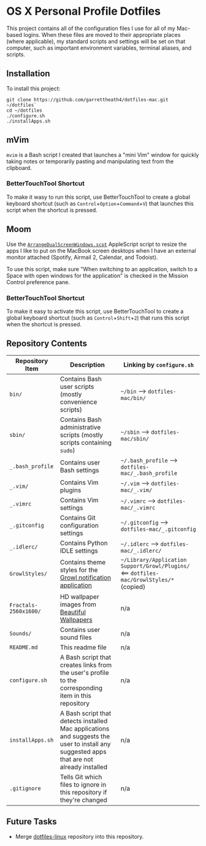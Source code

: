 OS X Personal Profile Dotfiles
================================

This project contains all of the configuration files I use for all of my Mac-based logins.  When these files are moved to their appropriate places (where applicable), my standard scripts and settings will be set on that computer, such as important environment variables, terminal aliases, and scripts.

Installation
------------
To install this project:

```
git clone https://github.com/garrettheath4/dotfiles-mac.git ~/dotfiles`
cd ~/dotfiles
./configure.sh
./installApps.sh
```

mVim
----
`mvim` is a Bash script I created that launches a "mini Vim" window for quickly taking notes or temporarily pasting and manipulating text from the clipboard.

### BetterTouchTool Shortcut
To make it wasy to run this script, use BetterTouchTool to create a global keyboard shortcut (such as `Control`+`Option`+`Command`+`V`) that launches this script when the shortcut is pressed.

Moom
----
Use the [`ArrangeDualScreenWindows.scpt`](Moom/ArrangeDualScreenWindows.scpt) AppleScript script to resize the apps I like to put on the MacBook screen desktops when I have an external monitor attached (Spotify, Airmail 2, Calendar, and Todoist).

To use this script, make sure "When switching to an application, switch to a Space with open windows for the application" is checked in the Mission Control preference pane.

### BetterTouchTool Shortcut
To make it easy to activate this script, use BetterTouchTool to create a global keyboard shortcut (such as `Control`+`Shift`+`2`) that runs this script when the shortcut is pressed.

Repository Contents
-------------------

| Repository Item       | Description                                                                                                                              | Linking by `configure.sh`                                                                  |
| ---------------       | -----------                                                                                                                              | -------------------------                                                                  |
| `bin/`                | Contains Bash user scripts (mostly convenience scripts)                                                                                  | `~/bin` --> `dotfiles-mac/bin/`                                                            |
| `sbin/`               | Contains Bash administrative scripts (mostly scripts containing `sudo`)                                                                  | `~/sbin` --> `dotfiles-mac/sbin/`                                                          |
| `_.bash_profile`      | Contains user Bash settings                                                                                                              | `~/.bash_profile` --> `dotfiles-mac/_.bash_profile`                                        |
| `_.vim/`              | Contains Vim plugins                                                                                                                     | `~/.vim` --> `dotfiles-mac/_.vim/`                                                         |
| `_.vimrc`             | Contains Vim settings                                                                                                                    | `~/.vimrc` --> `dotfiles-mac/_.vimrc`                                                      |
| `_.gitconfig`         | Contains Git configuration settings                                                                                                      | `~/.gitconfig` --> `dotfiles-mac/_.gitconfig`                                              |
| `_.idlerc/`           | Contains Python IDLE settings                                                                                                            | `~/.idlerc` --> `dotfiles-mac/_.idlerc/`                                                   |
| `GrowlStyles/`        | Contains theme styles for the [Growl notification application](http://growl.info/ "Growl")                                               | `~/Library/Application Support/Growl/Plugins/` \<== `dotfiles-mac/GrowlStyles/*` (copied)  |
| `Fractals-2560x1600/` | HD wallpaper images from [Beautiful Wallpapers](http://www.beautifulfractals.com/ "Beautiful Fractals - Fractal Wallpapers")             | n/a                                                                                        |
| `Sounds/`             | Contains user sound files                                                                                                                | n/a                                                                                        |
| `README.md`           | This readme file                                                                                                                         | n/a                                                                                        |
| `configure.sh`        | A Bash script that creates links from the user's profile to the corresponding item in this repository                                    | n/a                                                                                        |
| `installApps.sh`      | A Bash script that detects installed Mac applications and suggests the user to install any suggested apps that are not already installed | n/a                                                                                        |
| `.gitignore`          | Tells Git which files to ignore in this repository if they're changed                                                                    | n/a                                                                                        |

Future Tasks
------------
 * Merge [dotfiles-linux](https://github.com/garrettheath4/dotfiles-linux.git "GitHub garrettheath4/dotfiles-linux") repository into this repository.
